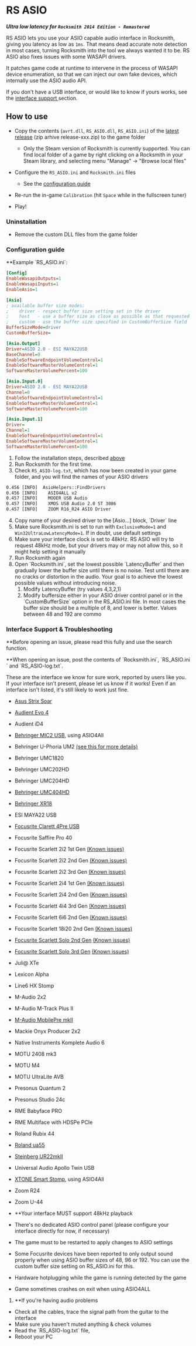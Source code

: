 # RS ASIO

***Ultra low latency for `Rocksmith 2014 Edition - Remastered`***

RS ASIO lets you use your ASIO capable audio interface in Rocksmith, giving you latency as low as `1ms`. That means dead accurate note detection in most cases, turning Rocksmith into the tool we always wanted it to be. RS ASIO also fixes issues with some WASAPI drivers.

It patches game code at runtime to intervene in the process of WASAPI device enumeration, so that we can inject our own fake devices, which internally use the ASIO audio API. 

If you don't have a USB interface, or would like to know if yours works, see the [interface support
](#interface-support-&-troubleshooting) section.

## How to use

- Copy the contents (`avrt.dll`, `RS_ASIO.dll`, `RS_ASIO.ini`) of the [latest release](https://github.com/mdias/rs_asio/releases/latest) (zip arhive release-xxx.zip) to the game folder
  - Only the Steam version of Rocksmith is currently supported. You can find local folder of a game by right clicking on a Rocksmith in your Steam library, and selecting menu "Manage" -> "Browse local files"

- Configure the `RS_ASIO.ini` and `Rocksmith.ini` files
  - See the [configuration guide](#configuration-guide)

- Re-run the in-game `Calibration` (hit `Space` while in the fullscreen tuner)

- Play!

### Uninstallation

- Remove the custom DLL files from the game folder


### Configuration guide

**Example `RS_ASIO.ini´:

```ini
[Config]
EnableWasapiOutputs=1
EnableWasapiInputs=1
EnableAsio=1

[Asio]
; available buffer size modes:
;    driver - respect buffer size setting set in the driver
;    host   - use a buffer size as close as possible as that requested by the host application
;    custom - use the buffer size specified in CustomBufferSize field
BufferSizeMode=driver
CustomBufferSize=

[Asio.Output]
Driver=ASIO 2.0 - ESI MAYA22USB
BaseChannel=0
EnableSoftwareEndpointVolumeControl=1
EnableSoftwareMasterVolumeControl=1
SoftwareMasterVolumePercent=100

[Asio.Input.0]
Driver=ASIO 2.0 - ESI MAYA22USB
Channel=0
EnableSoftwareEndpointVolumeControl=1
EnableSoftwareMasterVolumeControl=1
SoftwareMasterVolumePercent=100

[Asio.Input.1]
Driver=
Channel=1
EnableSoftwareEndpointVolumeControl=1
EnableSoftwareMasterVolumeControl=1
SoftwareMasterVolumePercent=100
```
1. Follow the installation steps, described [above](#how-to-use)
1. Run Rocksmith for the first time.
1. Check `RS_ASIO-log.txt`, which has now been created in your game folder, and you will find the names of your ASIO drivers

```txt
0.456 [INFO]  AsioHelpers::FindDrivers
0.456 [INFO]    ASIO4ALL v2
0.457 [INFO]    MOOER USB Audio
0.457 [INFO]    XMOS USB Audio 2.0 ST 3086
0.457 [INFO]    ZOOM R16_R24 ASIO Driver
```

4. Copy name of your desired driver to the [Asio...] block, ´Driver´ line
1. Make sure Rocksmith.ini is set to run with `ExclusiveMode=1` and `Win32UltraLowLatencyMode=1`. If in doubt, use default settings
1. Make sure your interface clock is set to 48kHz. RS ASIO will try to request 48kHz mode, but your drivers may or may not allow this, so it might help setting it manually
1. Run Rocksmith again
1. Open ´Rocksmith.ini´, set the lowest possible ´LatencyBuffer´ and then gradually lower the buffer size until there is no noise. Test until there are no cracks or distortion in the audio. Your goal is to achieve the lowest possible values without introducing noise. 
    1. Modify LatencyBuffer (try values 4,3,2,1)
    1. Modify buffersize either in your ASIO driver control panel or in the ´CustomBufferSize´ option in the RS_ASIO.ini file. In most cases the buffer size should be a multiple of 8, and lower is better. Values between 48 and 192 are commo
    

### Interface Support & Troubleshooting

**Before opening an issue, please read this fully and use the search function. 

**When opening an issue, post the contents of `Rocksmith.ini´, ´RS_ASIO.ini´ and ´RS_ASIO-log.txt´.

These are the interface we know for sure work, reported by users like you. If your interface isn't present, please let us know if it works! Even if an interface isn't listed, it's still likely to work just fine.

- [Asus Strix Soar](docs/asus_strix_soar/README.md)
- [Audient Evo 4](docs/audient_evo_4/README.md)
- Audient iD4
- [Behringer MIC2 USB](docs/behringer_mic2usb/README.md), using ASIO4All
- Behringer U-Phoria UM2 [(see this for more details)](https://github.com/mdias/rs_asio/issues/7)
- Behringer UMC1820
- Behringer UMC202HD
- Behringer UMC204HD
- [Behringer UMC404HD](https://github.com/mdias/rs_asio/issues/13)
- [Behringer XR18](https://github.com/mdias/rs_asio/issues/72)
- ESI MAYA22 USB
- [Focusrite Clarett 4Pre USB](https://github.com/mdias/rs_asio/issues/42)
- Focusrite Saffire Pro 40
- Focusrite Scarlett 2i2 1st Gen [(Known issues)](#known-issues)
- Focusrite Scarlett 2i2 2nd Gen [(Known issues)](#known-issues)
- Focusrite Scarlett 2i2 3rd Gen [(Known issues)](#known-issues)
- Focusrite Scarlett 2i4 1st Gen [(Known issues)](#known-issues)
- Focusrite Scarlett 2i4 2nd Gen [(Known issues)](#known-issues)
- Focusrite Scarlett 4i4 3rd Gen [(Known issues)](#known-issues)
- Focusrite Scarlett 6i6 2nd Gen [(Known issues)](#known-issues)
- Focusrite Scarlett 18i20 2nd Gen [(Known issues)](#known-issues)
- [Focusrite Scarlett Solo 2nd Gen](docs/focusrite_solo/README.md) [(Known issues)](#known-issues)
- [Focusrite Scarlett Solo 3rd Gen](docs/focusrite_solo/README.md) [(Known issues)](#known-issues)
- Juli@ XTe
- Lexicon Alpha
- Line6 HX Stomp
- M-Audio 2x2
- M-Audio M-Track Plus II
- [M-Audio MobilePre mkII](https://github.com/mdias/rs_asio/issues/15)
- Mackie Onyx Producer 2x2
- Native Instruments Komplete Audio 6
- MOTU 2408 mk3
- MOTU M4
- MOTU UltraLite AVB
- Presonus Quantum 2
- Presonus Studio 24c
- RME Babyface PRO
- RME Multiface with HDSPe PCIe
- Roland Rubix 44
- [Roland ua55](docs/roland_ua_55/README.md)
- [Steinberg UR22mkII](docs/steinberg_ur12/README.md)
- Universal Audio Apollo Twin USB
- [XTONE Smart Stomp](docs/xtone_smartstomp/README.md), using ASIO4All
- Zoom R24
- Zoom U-44

- **Your interface MUST support 48kHz playback
- There's no dedicated ASIO control panel (please configure your interface directly for now, if necessary)
- The game must to be restarted to apply changes to ASIO settings
- Some Focusrite devices have been reported to only output sound properly when using ASIO buffer sizes of 48, 96 or 192. You can use the custom buffer size setting on RS_ASIO.ini for this.
- Hardware hotplugging while the game is running detected by the game
- Game sometimes crashes on exit when using ASIO4ALL

1. **If you're having audio problems
  
  - Check all the cables, trace the signal path from the guitar to the interface
  - Make sure you haven't muted anything & check volumes
  - Read the ´RS_ASIO-log.txt´ file,
  - Reboot your PC
